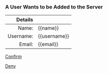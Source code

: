 ### A User Wants to be Added to the Server

| Details   |              |
| ---------:|:------------ |
| Name:     | {{name}}     |
| Username: | {{username}} |
| Email:    | {{email}}    |
[Confirm](http://159.89.238.203:9000/api/signup/{{id}}/confirm) 

[Deny](http://159.89.238.203:9000/api/signup/{{id}}/deny)
